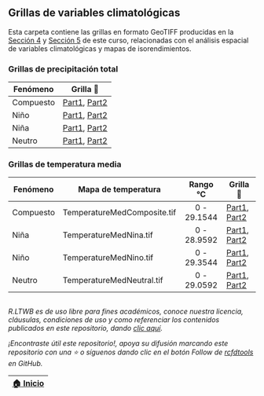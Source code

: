 ## Grillas de variables climatológicas

Esta carpeta contiene las grillas en formato GeoTIFF producidas en la [Sección 4](../Section04) y [Sección 5](../Section05) de este curso, relacionadas con el análisis espacial de variables climatológicas y mapas de isorendimientos.

### Grillas de precipitación total

| Fenómeno  | Grilla :open_file_folder:                                                      |
|-----------|--------------------------------------------------------------------------------|
| Compuesto | [Part1](RainTotalComposite.part01.rar), [Part2](RainTotalComposite.part02.rar) |
| Niño      | [Part1](RainTotalNino.part01.rar), [Part2](RainTotalNino.part02.rar)           |
| Niña      | [Part1](RainTotalNina.part01.rar), [Part2](RainTotalNina.part02.rar)           |
| Neutro    | [Part1](RainTotalNeutral.part01.rar), [Part2](RainTotalNeutral.part02.rar)     |


### Grillas de temperatura media


| Fenómeno  | Mapa de temperatura         |  Rango °C   | Grilla :open_file_folder:                                                                   |
|-----------|-----------------------------|:-----------:|---------------------------------------------------------------------------------------------|
| Compuesto | TemperatureMedComposite.tif | 0 - 29.1544 | [Part1](TemperatureMedComposite.part01.rar), [Part2](TemperatureMedComposite.part02.rar)    |
| Niña      | TemperatureMedNina.tif      | 0 - 28.9592 | [Part1](TemperatureMedNina.part01.rar), [Part2](TemperatureMedNina.part02.rar)              |
| Niño      | TemperatureMedNino.tif      | 0 - 29.3544 | [Part1](TemperatureMedNino.part01.rar), [Part2](TemperatureMedNino.part02.rar)              |
| Neutro    | TemperatureMedNeutral.tif   | 0 - 29.0592 | [Part1](TemperatureMedNeutral.part01.rar), [Part2](TemperatureMedNeutral.part02.rar)        |


##

_R.LTWB es de uso libre para fines académicos, conoce nuestra licencia, cláusulas, condiciones de uso y como referenciar los contenidos publicados en este repositorio, dando [clic aquí](https://github.com/rcfdtools/R.LTWB/wiki/License)._

_¡Encontraste útil este repositorio!, apoya su difusión marcando este repositorio con una ⭐ o síguenos dando clic en el botón Follow de [rcfdtools](https://github.com/rcfdtools) en GitHub._

| [:house: Inicio](../Readme.md) |
|--------------------------------|
